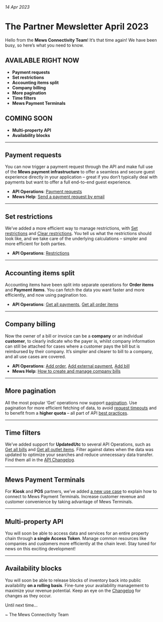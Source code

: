 _14 Apr 2023_

# The Partner Mewsletter April 2023

Hello from the **Mews Connectivity Team**! It’s that time again! We have been busy, so here’s what you need to know.

## AVAILABLE RIGHT NOW

* **Payment requests**
* **Set restrictions**
* **Accounting items split**
* **Company billing**
* **More pagination**
* **Time filters**
* **Mews Payment Terminals**

## COMING SOON
* **Multi-property API**
* **Availability blocks**

---

## Payment requests

You can now trigger a payment request through the API and make full use of the **Mews payment infrastructure** to offer a seamless and secure guest experience directly in your application – great if you don’t typically deal with payments but want to offer a full end-to-end guest experience.

* **API Operations**: [Payment requests](https://mews-systems.gitbook.io/connector-api/operations/paymentrequests)
* **Mews Help**: [Send a payment request by email](https://help.mews.com/s/article/send-a-payment-request-by-email?language=en_US)

---

## Set restrictions

We’ve added a more efficient way to manage restrictions, with [Set restrictions](https://mews-systems.gitbook.io/connector-api/operations/restrictions#set-restrictions) and [Clear restrictions](https://mews-systems.gitbook.io/connector-api/operations/restrictions#clear-restrictions). You tell us what the restrictions should look like, and we take care of the underlying calculations – simpler and more efficient for both parties.

* **API Operations**: [Restrictions](https://mews-systems.gitbook.io/connector-api/operations/restrictions)

---

## Accounting items split

Accounting items have been split into separate operations for **Order items** and **Payment items**. You can fetch the data you want faster and more efficiently, and now using pagination too.

* **API Operations**: [Get all payments](https://mews-systems.gitbook.io/connector-api/operations/payments#get-all-payments), [Get all order items](https://mews-systems.gitbook.io/connector-api/operations/orderitems#get-all-order-items)

---

## Company billing

Now the owner of a bill or invoice can be a **company** or an individual **customer**, to clearly indicate who the payer is, whilst company information can still be attached for cases where a customer pays the bill but is reimbursed by their company. It’s simpler and clearer to bill to a company, and all use cases are covered.

* **API Operations**: [Add order](https://mews-systems.gitbook.io/connector-api/operations/orders#add-order), [Add external payment](https://mews-systems.gitbook.io/connector-api/operations/payments#add-external-payment), [Add bill](https://mews-systems.gitbook.io/connector-api/operations/bills#add-bill)
* **Mews Help**: [How to create and manage company bills](https://help.mews.com/s/article/How-to-create-and-manage-company-bills?language=en_US)

---

## More pagination

All the most popular ‘Get’ operations now support [pagination](https://mews-systems.gitbook.io/connector-api/guidelines/pagination). Use pagination for more efficient fetching of data, to avoid [request timeouts](https://mews-systems.gitbook.io/connector-api/guidelines/requests#request-timeouts) and to benefit from a **higher quota** – all part of API [best practices](https://mews-systems.gitbook.io/connector-api/guidelines/best-practices).

---

## Time filters

We’ve added support for **UpdatedUtc** to several API Operations, such as [Get all bills](https://mews-systems.gitbook.io/connector-api/operations/bills#get-all-bills) and [Get all outlet items](https://mews-systems.gitbook.io/connector-api/operations/outletitems#get-all-outlet-items). Filter against dates when the data was updated to optimize your searches and reduce unnecessary data transfer. Find them all in the [API Changelog](https://mews-systems.gitbook.io/connector-api/changelog).

---

## Mews Payment Terminals

For **Kiosk** and **POS** partners, we’ve added [a new use case](https://mews-systems.gitbook.io/connector-api/use-cases/mews-terminals) to explain how to connect to Mews Payment Terminals. Increase customer revenue and customer convenience by taking advantage of Mews Terminals.

---

## Multi-property API

You will soon be able to access data and services for an entire property chain through **a single Access Token**. Manage common resources like companies and customers more efficiently at the chain level. Stay tuned for news on this exciting development!

---

## Availability blocks

You will soon be able to release blocks of inventory back into public availability **on a rolling basis**. Fine-tune your availability management to maximize your revenue potential. Keep an eye on the [Changelog](https://mews-systems.gitbook.io/connector-api/changelog) for changes as they occur.

Until next time...

\~ The Mews Connectivity Team
